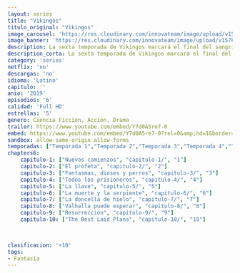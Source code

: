 ```yaml
---
layout: series
title: "Vikingos"
titulo_original: "Vikingos"
image_carousel: 'https://res.cloudinary.com/innovateam/image/upload/v1578799102/vikingos-min_conv5a.jpg'
image_banner: 'https://res.cloudinary.com/innovateam/image/upload/v1578799105/1_Atk6UJ8lTR3tNbKHN2J-2w-min_u5jmyf.jpg'
description: La sexta temporada de Vikingos marcará el final del sangriento drama histórico, aquí está todo lo que los fans deben esperar de la temporada final. 
description_corta: La sexta temporada de Vikingos marcará el final del sangriento drama histórico, aquí está todo lo que los fans deben esperar de la temporada final. ..
category: 'series'
netflix: 'no'
descargas: 'no'
idioma: 'Latino'
capitulo: ''
anio: '2019'
episodios: '6'
calidad: 'Full HD'
estrellas: '5'
genero: Ciencia Ficción, Acción, Drama
trailer: https://www.youtube.com/embed/Y7d0A5re7-0
embed: https://www.youtube.com/embed/Y7d0A5re7-0?rel=0&amp;hd=1&border=0&wmode=opaque&enablejsapi=1&modestbranding=1&controls=1&showinfo=1
sandbox: allow-same-origin allow-forms 
temporadas: ["Temporada 1","Temporada 2","Temporada 3","Temporada 4","Temporada 5","Temporada 6"]
chapters6:
    capitulo-1: ["Nuevos comienzos", "capitulo-1/", "1"]
    capitulo-2: ["El profeta", "capitulo-2/", "2"]
    capitulo-3: ["Fantasmas, dioses y perros", "capitulo-3/", "3"]
    capitulo-4: ["Todos los prisioneros", "capitulo-4/", "4"]
    capitulo-5: ["La llave", "capitulo-5/", "5"]
    capitulo-6: ["La muerte y la serpiente", "capitulo-6/", "6"]
    capitulo-7: ["La doncella de hielo", "capitulo-7/", "7"]
    capitulo-8: ["Valhalla puede esperar", "capitulo-8/", "8"]
    capitulo-9: ["Resurrección", "capitulo-9/", "9"]
    capitulo-10: ["The Best Laid Plans", "capitulo-10/", "10"]

    

clasificacion: '+10'
tags:
- Fantasia
---
```












